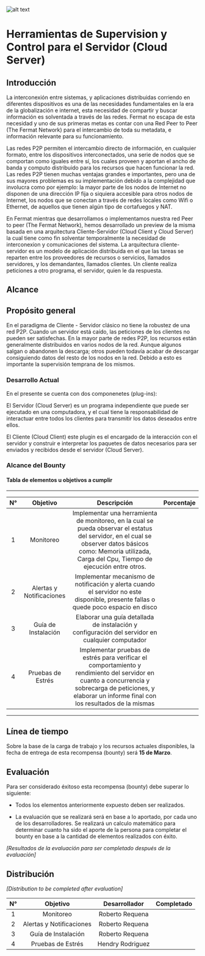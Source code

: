 ![alt text](https://github.com/bitDubai/media-kit/blob/master/MediaKit/Fermat%20Branding/Fermat%20Logotype/Fermat_Logo_3D.png "Fermat Logo")

# Herramientas de Supervision y Control para el Servidor (Cloud Server)

## Introducción

La interconexión entre sistemas, y aplicaciones distribuidas corriendo en diferentes dispositivos es una de las necesidades fundamentales en la era de la globalización e internet, esta necesidad de compartir y buscar información es solventada a través de las redes. Fermat no escapa de esta necesidad y uno de sus primeras metas es contar con una Red Peer to Peer (The Fermat Network) para el intercambio de toda su metadata, e información relevante para su funcionamiento.

Las redes P2P permiten el intercambio directo de información, en cualquier formato, entre los dispositivos interconectados, una serie de nodos que se comportan como iguales entre sí, los cuales proveen y aportan el ancho de banda y computo distribuido para los recursos que hacen funcionar la red. Las redes P2P tienen muchas ventajas grandes e importantes, pero una de sus mayores problemas es su implementación debido a la complejidad que involucra como por ejemplo: la mayor parte de los nodos de Internet no disponen de una dirección IP fija o siquiera accesible para otros nodos de Internet,  los nodos que se conectan a través de redes locales como Wifi o Ethernet, de aquellos que tienen algún tipo de cortafuegos y NAT. 

En Fermat mientras que desarrollamos o implementamos nuestra red Peer to peer (The Fermat Network), hemos desarrollado un preview de la misma basada en una arquitectura Cliente-Servidor (Cloud Client y Cloud Server) la cual tiene como fin solventar temporalmente la necesidad de interconexion y comunicaciones del sistema. La arquitectura cliente-servidor es un modelo de aplicación distribuida en el que las tareas se reparten entre los proveedores de recursos o servicios, llamados servidores, y los demandantes, llamados clientes. Un cliente realiza peticiones a otro programa, el servidor, quien le da respuesta.

## Alcance

## Propósito general

En el paradigma de Cliente - Servidor clásico no tiene la robustez de una red P2P. Cuando un servidor está caído, las peticiones de los clientes no pueden ser satisfechas. En la mayor parte de redes P2P, los recursos están generalmente distribuidos en varios nodos de la red. Aunque algunos salgan o abandonen la descarga; otros pueden todavía acabar de descargar consiguiendo datos del resto de los nodos en la red. Debido a esto es importante la supervisión temprana de los mismos.

### Desarrollo Actual

En el presente se cuenta con dos componenetes (plug-ins):

El Servidor (Cloud Server) es un programa independiente que puede ser ejecutado en una computadora, y el cual tiene la responsabilidad de interactuar entre todos los clientes para transmitir los datos deseados entre ellos.

El Cliente (Cloud Client) este plugin es el encargado de la interacción con el servidor y construir e interpretar los paquetes de datos necesarios para ser enviados y recibidos desde el servidor (Cloud Server).

### Alcance del Bounty

#### Tabla de elementos u objetivos a cumplir



---
| N° | Objetivo | Descripción | Porcentaje |
|:--:|:--------:|:-----------:|:-------------:|
| 1 |Monitoreo	| Implementar una herramienta de monitoreo, en la cual se pueda observar el estatus del servidor, en el cual se observer datos básicos como: Memoria utilizada, Carga del Cpu, Tiempo de ejecución entre otros.|  |
| 2 | Alertas y Notificaciones | Implementar mecanismo de notificación y alerta  cuando el servidor no este disponible, presente fallas o quede poco espacio en disco |  |
|3| Guía de Instalación | Elaborar una guía detallada de instalación y configuración del servidor en cualquier computador | |
|4| Pruebas de Estrés |	Implementar pruebas de estrés para verificar el comportamiento y rendimiento del servidor en cuanto a concurrencia y sobrecarga de peticiones, y elaborar un informe final con los resultados de la mismas  |  |
---

## Línea de tiempo

Sobre la base de la carga de trabajo y los recursos actuales disponibles, la fecha de entrega de esta recompensa (bounty) será **15 de Marzo**.

## Evaluación

Para ser considerado éxitoso esta recompensa (bounty) debe superar lo siguiente:

* Todos los elementos anteriormente expuesto deben ser realizados.

* La evaluación que se realizará será en base a lo aportado, por cada uno de los desarrolladores. Se realizará un calculo matemático para determinar cuanto ha sido el aporte de la persona para completar el bounty en base a la cantidad de elementos realizados con éxito.


*[Resultados de la evaluación para ser completado después de la evaluación]*

## Distribución

*[Distribution to be completed after evaluation]*

| N° | Objetivo  | Desarrollador | Completado |
|:--:|:---------:|:-------------:| :-------------:|
| 1  | Monitoreo | Roberto Requena ||
| 2  | Alertas y Notificaciones | Roberto Requena | |
| 3  | Guía de Instalación | Roberto Requena | |
| 4  | Pruebas de Estrés | Hendry Rodriguez | |
